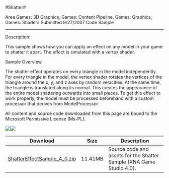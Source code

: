 #Shatter#

Area
Games: 3D Graphics, Games: Content Pipeline, Games: Graphics, Games: Shaders
Submitted
9/27/2007
Code Sample

---

Description:

This sample shows how you can apply an effect on any model in your game to shatter it apart. The effect is simulated with a vertex shader.

Sample Overview

The shatter effect operates on every triangle in the model independently. For every triangle in the model, the vertex shader rotates the vertices of the triangle around the x, y, and z axes by random velocities. At the same time, the triangle is translated along its normal. This creates the appearance of the entire model shattering outwards into small pieces. To get this effect to work properly, the model must be processed beforehand with a custom processor that derives from ModelProcessor.


All content and source code downloaded from this page are bound to the Microsoft Permissive License (Ms-PL).

![](https://github.com/nkast/XNAGameStudio/blob/master/Images/XNA_ShatterEffect_01_small.jpg)![](https://github.com/nkast/XNAGameStudio/blob/master/Images/XNA_ShatterEffect_02_small.jpg)
	
Download | Size | Description
---|---|---|
[ShatterEffectSample_4_0.zip](https://github.com/nkast/XNAGameStudio/blob/master/Samples/ShatterEffectSample_4_0.zip?raw=true) | 11.41MB | Source code and assets for the Shatter Sample (XNA Game Studio 4.0). 